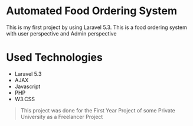 # Automated Food Ordering System

This is my first project by using Laravel 5.3. This is a food ordering system with user perspective and Admin perspective
# Used Technologies 

+ Laravel 5.3
+ AJAX
+ Javascript
+ PHP
+ W3.CSS

> This project was done for the First Year Project of some Private University as a Freelancer Project
